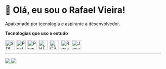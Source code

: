 # 👋 Olá, eu sou o Rafael Vieira!

Apaixonado por tecnologia e aspirante a desenvolvedor.

**Tecnologias que uso e estudo**

<div style="display: flex; align-items: center; gap: 6px; margin-top: 4px;">
  <img src="https://img.icons8.com/fluency/48/sql.png" height="30" width="30" alt="SQL logo" />
  <img src="https://cdn.jsdelivr.net/gh/devicons/devicon/icons/postgresql/postgresql-original.svg" height="30" width="30" alt="PostgreSQL logo" />
  <img src="https://upload.wikimedia.org/wikipedia/commons/c/cf/New_Power_BI_Logo.svg" height="30" width="30" alt="Power BI logo" />
  <img src="https://cdn.jsdelivr.net/gh/devicons/devicon/icons/html5/html5-original.svg" height="30" width="30" alt="HTML5 logo" />
  <img src="https://cdn.jsdelivr.net/gh/devicons/devicon/icons/css3/css3-original.svg" height="30" width="30" alt="CSS3 logo" />
  <img src="https://cdn.jsdelivr.net/gh/devicons/devicon/icons/react/react-original.svg" height="30" width="30" alt="React logo" />
  <img src="https://cdn.jsdelivr.net/gh/devicons/devicon/icons/javascript/javascript-original.svg" height="30" width="30" alt="JavaScript logo" />
</div>

---

<a href="mailto:rafaelovieira.dev@gmail.com">
  <img src="https://img.shields.io/badge/Gmail-EA4335?style=for-the-badge&logo=gmail&logoColor=white" />
</a><a href="https://www.linkedin.com/in/rafaelovieira" target="_blank">
  <img src="https://img.shields.io/badge/LinkedIn-0A66C2?style=for-the-badge&logo=linkedin&logoColor=white" />
</a>
